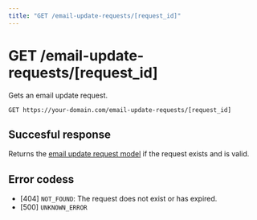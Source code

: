 ```yaml
---
title: "GET /email-update-requests/[request_id]"
---
```


# GET /email-update-requests/[request_id]

Gets an email update request.

```
GET https://your-domain.com/email-update-requests/[request_id]
```

## Succesful response

Returns the [email update request model](/api-reference/rest/models/email-update-request) if the request exists and is valid.

## Error codess

- [404] `NOT_FOUND`: The request does not exist or has expired.
- [500] `UNKNOWN_ERROR`
